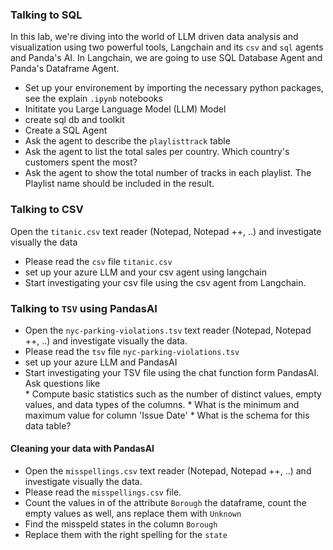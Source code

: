 
### Talking to SQL 
 
In this lab, we're diving into the world of LLM driven data analysis and visualization using two powerful tools, Langchain and its `csv` and `sql` agents and Panda's AI. In Langchain, we are going to use SQL Database Agent and Panda's Dataframe Agent.

* Set up your environement by importing the necessary python packages, see the explain `.ipynb`  notebooks     
* Inititate you Large Language Model (LLM) Model    
* create sql db and toolkit
* Create a SQL Agent
* Ask the agent to describe the `playlisttrack` table 
* Ask the agent to  list the total sales per country. Which country's customers spent the most?
* Ask the agent to show the total number of tracks in each playlist. The Playlist name should be included in the result.


### Talking to CSV
Open the `titanic.csv` text reader (Notepad, Notepad ++, ..) and investigate visually the data     
* Please read the `csv` file `titanic.csv`   
* set up your azure LLM and your csv agent using langchain 
* Start investigating your csv file using the csv agent from Langchain. 


### Talking to `TSV` using PandasAI
* Open the `nyc-parking-violations.tsv` text reader (Notepad, Notepad ++, ..) and investigate visually the data.          
* Please read the `tsv` file `nyc-parking-violations.tsv`   
* set up your azure LLM and PandasAI
* Start investigating your TSV file using the chat function form PandasAI. Ask questions like  
        * Compute basic statistics such as the number of distinct values, empty values, and data types of the columns.
        * What is the minimum and maximum value for column 'Issue Date'
        * What is the schema for this data table?

#### Cleaning your data with PandasAI

* Open the `misspellings.csv` text reader (Notepad, Notepad ++, ..) and investigate visually the data.     
* Please read the `misspellings.csv` file.
* Count the values in of the attribute `Borough` the dataframe,  count the empty values as well, ans replace them with `Unknown`
* Find the misspeld states in the column `Borough`
* Replace them with the right spelling for the `state`






